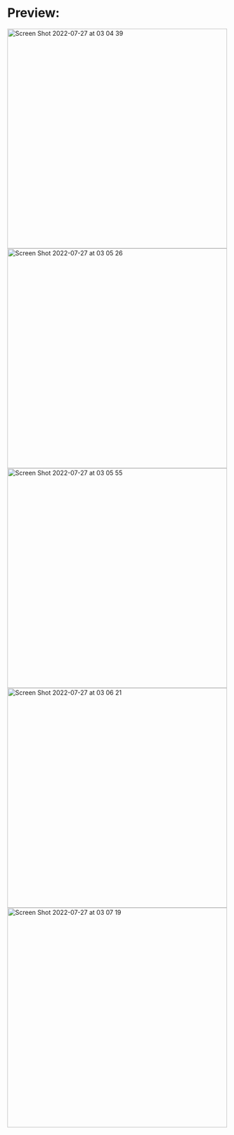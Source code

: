 # Preview:
<img width="500" alt="Screen Shot 2022-07-27 at 03 04 39" src="https://user-images.githubusercontent.com/69543583/181221756-01148eb3-cab8-4186-82f0-adc5cf619237.png">

<img width="500" alt="Screen Shot 2022-07-27 at 03 05 26" src="https://user-images.githubusercontent.com/69543583/181221786-3d9217d7-8fe4-49d9-af7b-1c3e932ce933.png">

<img width="500" alt="Screen Shot 2022-07-27 at 03 05 55" src="https://user-images.githubusercontent.com/69543583/181221817-bdd2fbb9-097f-4b74-9c28-faeb2590ae79.png">

<img width="500" alt="Screen Shot 2022-07-27 at 03 06 21" src="https://user-images.githubusercontent.com/69543583/181221842-08ac0942-2abf-46f8-9f94-96f775d203b0.png">

<img width="500" alt="Screen Shot 2022-07-27 at 03 07 19" src="https://user-images.githubusercontent.com/69543583/181221859-28a14a99-f8f7-4834-9792-373494c5e14c.png">
